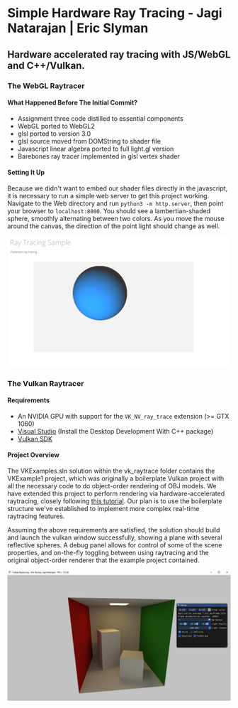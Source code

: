 # Simple Hardware Ray Tracing - Jagi Natarajan | Eric Slyman

## Hardware accelerated ray tracing with JS/WebGL and C++/Vulkan.

### The WebGL Raytracer

#### What Happened Before The Initial Commit?

- Assignment three code distilled to essential components
- WebGL ported to WebGL2
- glsl ported to version 3.0
- glsl source moved from DOMString to shader file
- Javascript linear algebra ported to full light.gl version
- Barebones ray tracer implemented in glsl vertex shader

#### Setting It Up

Because we didn't want to embed our shader files directly in the javascript, it is necessary to run a simple web server to get this project working. Navigate to the Web directory and run `python3 -m http.server`, then point your browser to `localhost:8000`. You should see a lambertian-shaded sphere, smoothly alternating between two colors. As you move the mouse around the canvas, the direction of the point light should change as well.

![The WebGL raytracer](results/webgl_lambertian.png)

### The Vulkan Raytracer 

#### Requirements

- An NVIDIA GPU with support for the `VK_NV_ray_trace` extension (>= GTX 1060)
- [Visual Studio](https://visualstudio.microsoft.com/downloads/) (Install the Desktop Development With C++ package)
- [Vulkan SDK](https://vulkan.lunarg.com/sdk/home)

#### Project Overview

The VKExamples.sln solution within the vk_raytrace folder contains the VKExample1 project, which was originally a boilerplate Vulkan project with all the necessary code to do object-order rendering of OBJ models. We have extended this project to perform rendering via hardware-accelerated raytracing, closely following [this tutorial](https://nvpro-samples.github.io/vk_raytracing_tutorial/). Our plan is to use the boilerplate structure we've established to implement more complex real-time raytracing features.

Assuming the above requirements are satisfied, the solution should build and launch the vulkan window successfully, showing a plane with several reflective spheres. A debug panel allows for control of some of the scene properties, and on-the-fly toggling between using raytracing and the original object-order renderer that the example project contained.

![The Vulkan raytracer with pathtracing enabled](results/real_path_tracing.png)